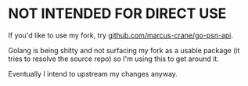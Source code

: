 # NOT INTENDED FOR DIRECT USE

If you'd like to use my fork, try [github.com/marcus-crane/go-psn-api](github.com/marcus-crane/go-psn-api).

Golang is being shitty and not surfacing my fork as a usable package (it tries to resolve the source repo) so I'm using this to get around it.

Eventually I intend to upstream my changes anyway.
